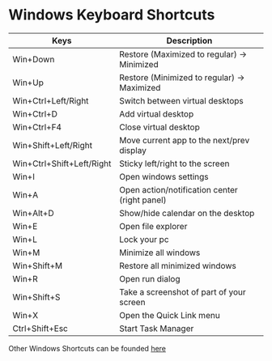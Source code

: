 # Windows Keyboard Shortcuts

| Keys                   | Description                                          |
|------------------------|------------------------------------------------------|
| Win+Down               | Restore (Maximized to regular) -> Minimized          |
| Win+Up                 | Restore (Minimized to regular) -> Maximized          |
| Win+Ctrl+Left/Right    | Switch between virtual desktops                      |
| Win+Ctrl+D             | Add virtual desktop                                  |
| Win+Ctrl+F4            | Close virtual desktop                                |
| Win+Shift+Left/Right   | Move current app to the next/prev display            |
| Win+Ctrl+Shift+Left/Right  |Sticky left/right to the screen                       |
| Win+I                  | Open windows settings                                |
| Win+A                  | Open action/notification center (right panel)        |
| Win+Alt+D              | Show/hide calendar on the desktop                    |
| Win+E                  | Open file explorer                                   |
| Win+L                  | Lock your pc                                         |
| Win+M                  | Minimize all windows                                 |
| Win+Shift+M            | Restore all minimized windows                        |
| Win+R                  | Open run dialog                                      |
| Win+Shift+S            | Take a screenshot of part of your screen             |
| Win+X                  | Open the Quick Link menu                             |
| Ctrl+Shift+Esc         | Start Task Manager                                   |

Other Windows Shortcuts can be founded [here](https://support.microsoft.com/en-us/help/12445/windows-keyboard-shortcuts)
